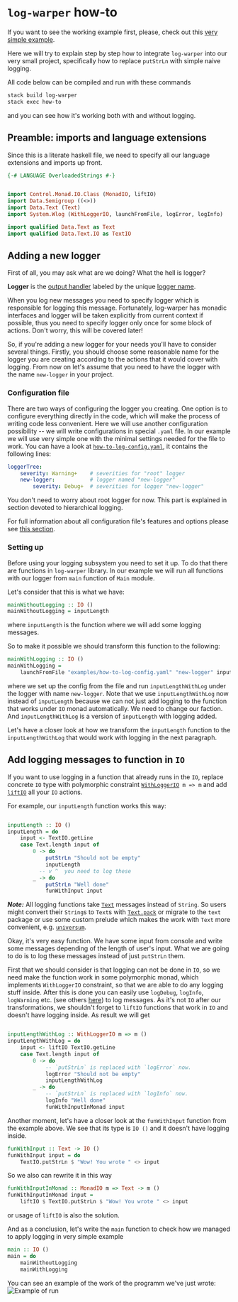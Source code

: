 # `log-warper` how-to

If you want to see the working example first, please, check out this
[very simple example](https://github.com/serokell/log-warper/blob/master/examples/Playground.hs).

Here we will try to explain step by step how to integrate `log-warper` into our very small project,
specifically how to replace `putStrLn` with simple naive logging.

All code below can be compiled and run with these commands

```bash
stack build log-warper
stack exec how-to
```
and you can see how it's working both with and without logging.

## Preamble: imports and language extensions

Since this is a literate haskell file, we need to specify all our language extensions
and imports up front.

``` haskell
{-# LANGUAGE OverloadedStrings #-}


import Control.Monad.IO.Class (MonadIO, liftIO)
import Data.Semigroup ((<>))
import Data.Text (Text)
import System.Wlog (WithLoggerIO, launchFromFile, logError, logInfo)

import qualified Data.Text as Text
import qualified Data.Text.IO as TextIO

```

## Adding a new logger

First of all, you may ask what are we doing? What the hell is logger?

**Logger** is the [output handler](https://hackage.haskell.org/package/log-warper-1.7.1/docs/System-Wlog-LogHandler.html#t:LogHandler)
labeled by the unique [logger name](https://hackage.haskell.org/package/log-warper-1.7.1/docs/System-Wlog-LoggerName.html#t:LoggerName).

When you log new messages you need to specify logger which is responsible for logging this message.
Fortunately, log-warper has monadic interfaces and logger will be taken explicitly from current context
if possible, thus you need to specify logger only once for some block of actions.
Don't worry, this will be covered later!

So, if you're adding a new logger for your needs you'll have to consider several things.
Firstly, you should choose some reasonable name for the logger you are creating
according to the actions that it would cover with logging. From now on let's assume
that you need to have the logger with the name `new-logger` in your project.

### Configuration file

There are two ways of configuring the logger you creating. One option
is to configure everything directly in the code, which will make the process
of writing code less convenient. Here we will use another configuration possibility
-- we will write configurations in special `.yaml` file.
In our example we will use very simple one with the minimal settings needed for the file to work.
You can have a look at [`how-to-log-config.yaml`](https://github.com/serokell/log-warper/blob/master/examples/how-to-log-config.yaml),
it contains the following lines:

```yaml
loggerTree:
    severity: Warning+    # severities for "root" logger
    new-logger:           # logger named "new-logger"
        severity: Debug+  # severities for logger "new-logger"
```
You don't need to worry about root logger for now. This part is explained in section devoted to hierarchical logging.

For full information about all configuration file's features and options please see [this section](https://github.com/serokell/log-warper#features).

### Setting up

Before using your logging subsystem you need to set it up. To do that there are functions in `log-warper` library.
In our example we will run all functions with our logger from `main` function of `Main` module.

Let's consider that this is what we have:

```haskell
mainWithoutLogging :: IO ()
mainWithoutLogging = inputLength
```
 where `inputLength` is the function where we will add some logging messages.

So to make it possible we should transform this function to the following:

```haskell
mainWithLogging :: IO ()
mainWithLogging =
    launchFromFile "examples/how-to-log-config.yaml" "new-logger" inputLengthWithLog
```
where we set up the config from the file and run `inputLengthWithLog` under the logger with name `new-logger`.
Note that we use `inputLengthWithLog` now instead of `inputLength` because we can not just add logging
to the function that works under `IO` monad automatically. We need to change our faction.
And `inputLengthWithLog` is a version of `inputLength` with logging added.

Let's have a closer look at how we transform the `inputLength` function
to the `inputLengthWithLog` that would work with logging in the next paragraph.

## Add logging messages to function in `IO`

If you want to use logging in a function that already runs in the `IO`,
replace concrete `IO` type with polymorphic constraint
[`WithLoggerIO`](https://hackage.haskell.org/package/log-warper-1.7.1/docs/System-Wlog-CanLog.html#t:WithLoggerIO)` m => m`
and add [`liftIO`](https://www.stackage.org/haddock/lts-9.14/base-4.9.1.0/Control-Monad-IO-Class.html#v:liftIO) all your `IO` actions.

For example, our `inputLength` function works this way:
```haskell

inputLength :: IO ()
inputLength = do
    input <- TextIO.getLine
    case Text.length input of
        0 -> do
            putStrLn "Should not be empty"
            inputLength
          -- v ^  you need to log these
        _ -> do
            putStrLn "Well done"
            funWithInput input

```

_**Note:**_ All logging functions take [`Text`](https://hackage.haskell.org/package/text-1.2.2.2/docs/Data-Text.html#t:Text)
messages instead of `String`. So users might convert their `String`s to `Text`s with
[`Text.pack`](https://hackage.haskell.org/package/text-1.2.2.2/docs/Data-Text.html#v:pack)
or migrate to the `text` package or use some custom prelude which makes the work with `Text` more
convenient, e.g. [`universum`](https://hackage.haskell.org/package/universum).

Okay, it's very easy function. We have some input from console and write some messages depending of the length of user's input.
What we are going to do is to log these messages instead of just `putStrLn` them.

First that we should consider is that logging can not be done in `IO`, so we need make
the function work in some polymorphic monad, which implements `WithLoggerIO` constraint,
so that we are able to do any logging stuff inside.
After this is done you can easily use `logDebug`, `logInfo`, `logWarning` etc.
(see others [here](https://hackage.haskell.org/package/log-warper-1.7.1/docs/System-Wlog-CanLog.html#v:logDebug)) to log messages.
As it's not `IO` after our transformations, we shouldn't forget to `liftIO` functions that work in `IO` and doesn't have logging inside.
As result we will get

```haskell

inputLengthWithLog :: WithLoggerIO m => m ()
inputLengthWithLog = do
    input <- liftIO TextIO.getLine
    case Text.length input of
        0 -> do
            -- `putStrLn` is replaced with `logError` now.
            logError "Should not be empty"
            inputLengthWithLog
        _ -> do
            -- `putStrLn` is replaced with `logInfo` now.
            logInfo "Well done"
            funWithInputInMonad input

```

Another moment, let's have a closer look at the `funWithInput` function from the example above.
We see that its type is `IO ()` and it doesn't have logging inside.

```haskell
funWithInput :: Text -> IO ()
funWithInput input = do
    TextIO.putStrLn $ "Wow! You wrote " <> input

```
So we also can rewrite it in this way
```haskell
funWithInputInMonad :: MonadIO m => Text -> m ()
funWithInputInMonad input =
    liftIO $ TextIO.putStrLn $ "Wow! You wrote " <> input

```
or usage of `liftIO` is also the solution.

And as a conclusion, let's write the `main` function to check how we managed to apply logging in very simple example
```haskell
main :: IO ()
main = do
    mainWithoutLogging
    mainWithLogging
```

You can see an example of the work of the programm we've just wrote:
![Example of run](https://user-images.githubusercontent.com/8126674/33295654-bd6cc94e-d3e7-11e7-8c03-e54aa6556f78.png)
